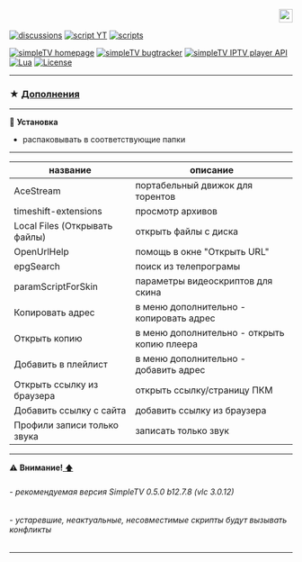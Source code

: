 <p align="right">
 <a title="english" href="./README-EN.md"><img src="https://github.githubassets.com/images/icons/emoji/unicode/1f1ec-1f1e7.png" height="24" alt="english" /> </a>
</p>

[![discussions][badge-discussions]][discussions]
[![script YT][badge-yt]][YT]
[![scripts][badge-scripts]][scripts]

[![simpleTV homepage][badge-simpletvhomepage]][simpleTV homepage]
[![simpleTV bugtracker][badge-simpletvbugtracker]][simpleTV bugtracker]
[![simpleTV IPTV player API][badge-simpletvapi]][simpleTV API]
[![Lua][badge-lua]][Lua]
[![License][badge-license]][License]

---

### ★ <span id="a1">[Дополнения](#1 "только для версии simpleTV b12.7.6 (vlc 3.0.11)")</span>

---

📌 **Установка**

- распаковывать в соответствующие папки

---

название | описание
------------ | -------------
AceStream | портабельный движок для торентов
timeshift-extensions | просмотр архивов
Local Files (Открывать файлы) | открыть файлы с диска
OpenUrlHelp | помощь в окне "Открыть URL"
epgSearch | поиск из телепрограмы
paramScriptForSkin | параметры видеоскриптов для скина
Копировать адрес | в меню дополнительно - копировать адрес
Открыть копию | в меню дополнительно - открыть копию плеера
Добавить в плейлист | в меню дополнительно - добавить адрес
Открыть ссылку из браузера | открыть ссылку/страницу ПКМ
Добавить ссылку с сайта | добавить ссылку из браузера
Профили записи только звука | записать только звук

--- 

⚠ <span id="1"></span>**Внимание!**[ 🡅](#a1)<br>

###### - рекомендуемая версия SimpleTV 0.5.0 b12.7.8 (vlc 3.0.12)
###### - устаревшие, неактуальные, несовместимые скрипты будут вызывать конфликты

---

[discussions]: https://github.com/Nexterr-origin/Nexterr-origin/discussions "discussions"
[YT]: ../../../simpleTV-YouTube "скрипт YouTube"
[scripts]: ../../../simpleTV-Scripts "Скрипты"
[simpleTV API]: http://iptv.gen12.net/dokuwiki/doku.php?id=mantis:simpletv:api "simpleTV API"
[Lua]: https://www.lua.org/manual/5.1 "Lua 5.1"
[License]: ../../blob/master/LICENSE "License GPL 3.0"
[simpleTV homepage]: http://iptv.gen12.net "домашняя страница"
[simpleTV bugtracker]: http://iptv.gen12.net/bugtracker "багтрекер"


[badge-discussions]: https://img.shields.io/badge/💬-Discussions-%232b2b2b?style=flat-squar&labelColor=%232c68a8 "Discussions"
[badge-yt]: https://img.shields.io/badge/%D1%81%D0%BA%D1%80%D0%B8%D0%BF%D1%82%20YouTube-%232b2b2b?style=flat-square&labelColor=%232c68a8 "скрипт YouTube"
[badge-simpletvapi]: https://img.shields.io/badge/simpleTV-Lua%20API-%232b2b2b?style=flat-squar&labelColor=%23303f50 "simpleTV Lua API"
[badge-lua]: https://img.shields.io/badge/Lua-5.1-%232b2b2b?style=flat-square&labelColor=%23303f50 "Lua 5.1"
[badge-license]: https://img.shields.io/badge/License-GPL%203.0-%232b2b2b?style=flat-square&labelColor=%23303f50 "License GPL 3.0"
[badge-scripts]: https://img.shields.io/badge/%D0%A1%D0%BA%D1%80%D0%B8%D0%BF%D1%82%D1%8B-%232b2b2b?style=flat-squar&labelColor=%232c68a8 "Скрипты"
[badge-simpletvhomepage]: https://img.shields.io/badge/simpleTV-homepage-%232b2b2b?style=flat-square&labelColor=%23303f50 "домашняя страница"
[badge-simpletvbugtracker]: https://img.shields.io/badge/simpleTV-bugtracker-%232b2b2b?style=flat-square&labelColor=%23303f50 "багтрекер"
